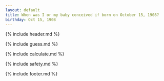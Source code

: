 ```yaml
---
layout: default
title: When was I or my baby conceived if born on October 15, 1908?
birthday: Oct 15, 1908
---
```


{% include header.md %}

{% include guess.md %}

{% include calculate.md %}

{% include safety.md %}

{% include footer.md %}



